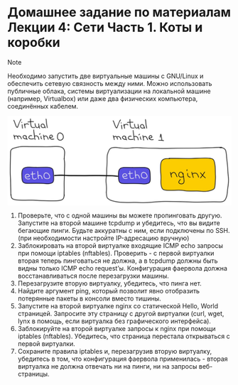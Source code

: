 # Домашнее задание по материалам Лекции 4: Сети Часть 1. Коты и коробки
> [!NOTE]
> Необходимо запустить две виртуальные машины с GNU/Linux и обеспечить сетевую связность между ними. Можно использовать публичные облака, системы виртуализации на локальной машине (например, Virtualbox) или даже два физических компьютера, соединённых кабелем.

<p align="center"> 
    <img align="center"  src="img.png" />
</p> 

1.	Проверьте, что с одной машины вы можете пропинговать другую. Запустите на второй машине tcpdump и убедитесь, что вы видите бегающие пинги. Будьте аккуратны с ним, если подключены по SSH. (при необходимости настройте IP-адресацию вручную)
2.	Заблокировать на второй виртуалке входящие ICMP echo запросы при помощи iptables (nftables). Проверить - с первой виртуалки вторая теперь пинговаться не должна, а в tcpdump должны быть видны только ICMP echo request’ы.  Конфигурация фаервола должна восстанавливаться после перезагрузки машины.
3.	Перезагрузите вторую виртуалку, убедитесь, что пинга нет.
4.	Найдите аргумент ping, который позволит явно отобразить потерянные пакеты в консоли вместо тишины.
5.	Запустите на второй виртуалке nginx со статической Hello, World страницей. Запросите эту страницу с другой виртуалки (curl, wget, lynx в помощь, если виртуалка без графического интерфейса).
6.	Заблокируйте на второй виртуалке запросы к nginx при помощи iptables (nftables). Убедитесь, что страница перестала открываться с первой виртуалки.
7.	Сохраните правила iptables и, перезагрузив вторую виртуалку, убедитесь в том, что конфигурация фаервола применилась - вторая виртуалка не должна отвечать ни на пинги, ни на запросы веб-страницы.
